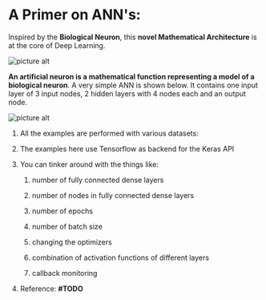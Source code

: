 # A Primer on ANN's:

Inspired by the __Biological Neuron__, this __novel Mathematical Architecture__ is at the core of Deep Learning.

![picture alt](http://www.marekrei.com/blog/wp-content/uploads/2014/01/neuron.png)

__An artificial neuron is a mathematical function representing a model of a biological neuron__. A very simple ANN is shown below. It contains one input layer of 3 input nodes, 2 hidden layers with 4 nodes each and an output node.

![picture alt](https://miro.medium.com/max/791/1*Ne7jPeR6Vrl1f9d7pLLG8Q.jpeg)

1. All the examples are performed with various datasets:

2. The examples here use Tensorflow as backend for the Keras API

3. You can tinker around with the things like:

    1. number of fully connected dense layers

    2. number of nodes in fully connected dense layers

    3. number of epochs

    4. number of batch size

    5. changing the optimizers

    6. combination of activation functions of different layers

    7. callback monitoring

4. Reference: __#TODO__
